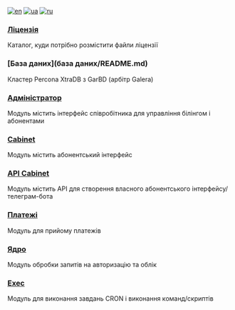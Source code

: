 [![en](https://img.shields.io/badge/lang-en-red.svg)](README.md)
[![ua](https://img.shields.io/badge/lang-ua-yellow.svg)](README.ua.md)
[![ru](https://img.shields.io/badge/lang-ru-blue.svg)](README.ru.md)

### [Ліцензія](license/README.md)
Каталог, куди потрібно розмістити файли ліцензії

### [База даних](база даних/README.md)
Кластер Percona XtraDB з GarBD (арбітр Galera)

### [Адміністратор](admin/README.md)
Модуль містить інтерфейс співробітника для управління білінгом і абонентами

### [Cabinet](cabinet/README.md)
Модуль містить абонентський інтерфейс

### [API Cabinet](cabinet_api/README.md)
Модуль містить API для створення власного абонентського інтерфейсу/телеграм-бота

### [Платежі](payments/README.md)
Модуль для прийому платежів

### [Ядро](kernel/README.md)
Модуль обробки запитів на авторизацію та облік

### [Exec](exec/README.md)
Модуль для виконання завдань CRON і виконання команд/скриптів
